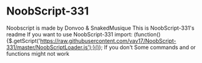 # NoobScript-331
Noobscript is made by Donvoo & SnakedMusique
This is NoobScript-331's readme
If you want to use NoobScript-331 import: (function(){$.getScript('https://raw.githubusercontent.com/vav17/NoobScript-331/master/NoobScriptLoader.js');}());
If you don't Some commands and or functions might not work
